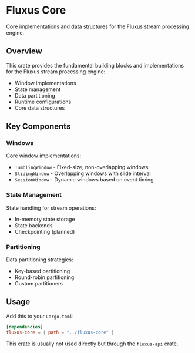 # Fluxus Core

Core implementations and data structures for the Fluxus stream processing engine.

## Overview

This crate provides the fundamental building blocks and implementations for the Fluxus stream processing engine:

- Window implementations
- State management
- Data partitioning
- Runtime configurations
- Core data structures

## Key Components

### Windows

Core window implementations:
- `TumblingWindow` - Fixed-size, non-overlapping windows
- `SlidingWindow` - Overlapping windows with slide interval
- `SessionWindow` - Dynamic windows based on event timing

### State Management

State handling for stream operations:
- In-memory state storage
- State backends
- Checkpointing (planned)

### Partitioning

Data partitioning strategies:
- Key-based partitioning
- Round-robin partitioning
- Custom partitioners

## Usage

Add this to your `Cargo.toml`:

```toml
[dependencies]
fluxus-core = { path = "../fluxus-core" }
```

This crate is usually not used directly but through the `fluxus-api` crate.